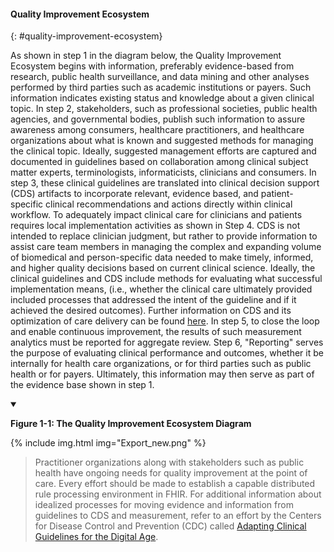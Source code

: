 #### Quality Improvement Ecosystem
{: #quality-improvement-ecosystem}

As shown in step 1 in the diagram below, the Quality Improvement Ecosystem
begins with information, preferably evidence-based from research, public health
surveillance, and data mining and other analyses performed by third parties such
as academic institutions or payers. Such information indicates existing status and knowledge about a
given clinical topic. In step 2, stakeholders, such as professional societies,
public health agencies, and governmental bodies, publish such information to assure awareness among consumers,
healthcare practitioners, and healthcare organizations about what is known and
suggested methods for managing the clinical topic. Ideally, suggested management
efforts are captured and documented in guidelines based on collaboration among
clinical subject matter experts, terminologists, informaticists, clinicians and
consumers.  In step 3, these clinical guidelines are translated into clinical
decision support (CDS) artifacts to incorporate relevant, evidence based, and patient-specific clinical
recommendations and actions directly within clinical workflow. To adequately
impact clinical care for clinicians and patients requires local implementation
activities as shown in Step 4.  CDS is not intended to replace clinician judgment, but rather to provide information to assist care team members in managing the complex and expanding volume of biomedical and person-specific data needed to make timely, informed, and higher quality decisions based on current clinical science. Ideally, the clinical guidelines and CDS include methods for evaluating what successful implementation means, (i.e., whether the clinical care ultimately provided included processes that addressed the intent of the guideline and if it achieved the desired outcomes). Further information on CDS and its optimization of care delivery can be found [here](https://www.healthit.gov/sites/default/files/page/2018-04/Optimizing_Strategies_508.pdf).
In step 5, to close the loop and enable continuous improvement, the results of such measurement
analytics must be reported for aggregate review. Step 6, "Reporting" serves the
purpose of evaluating clinical performance and outcomes, whether it be internally
for health care organizations, or for third parties such as public health or for payers.
Ultimately, this information may then serve as part of the evidence base shown in step 1.  

<details open>
<summary>

<b>Figure 1-1: The Quality Improvement Ecosystem Diagram</b>

</summary>

{% include img.html img="Export_new.png" %}

</details>

> Practitioner organizations along with stakeholders such as public health
have ongoing needs for quality improvement at the point of care. Every effort should be made to
establish a capable distributed rule processing environment in FHIR. For
additional information about idealized processes for moving evidence and
information from guidelines to CDS and measurement, refer to an effort by the
Centers for Disease Control and Prevention (CDC) called
[Adapting Clinical Guidelines for the Digital Age](https://www.cdc.gov/ddphss/clinical-guidelines/index.html).
